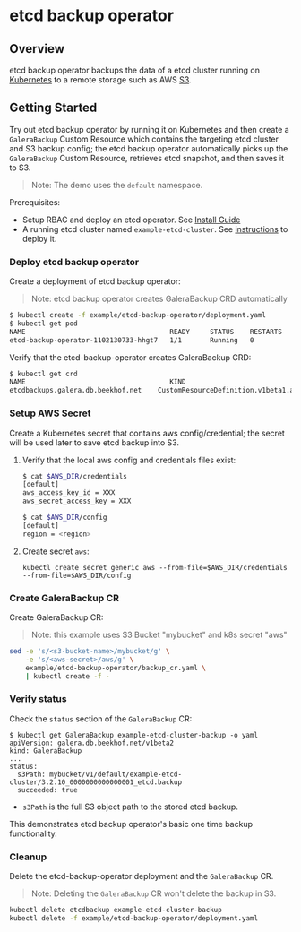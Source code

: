 # etcd backup operator

## Overview

etcd backup operator backups the data of a etcd cluster running on [Kubernetes][Kube] to a remote storage such as AWS [S3][s3].

## Getting Started

Try out etcd backup operator by running it on Kubernetes and then create a `GaleraBackup` Custom Resource which contains the targeting etcd cluster and S3 backup config; the etcd backup operator automatically picks up the `GaleraBackup` Custom Resource, retrieves etcd snapshot, and then saves it to S3.
>Note: The demo uses the `default` namespace.

Prerequisites: 
* Setup RBAC and deploy an etcd operator. See [Install Guide][install_guide]
* A running etcd cluster named `example-etcd-cluster`. See [instructions][etcd_cluster_deploy] to deploy it.

### Deploy etcd backup operator

Create a deployment of etcd backup operator:
> Note: etcd backup operator creates GaleraBackup CRD automatically

```sh
$ kubectl create -f example/etcd-backup-operator/deployment.yaml
$ kubectl get pod
NAME                                    READY     STATUS    RESTARTS   AGE
etcd-backup-operator-1102130733-hhgt7   1/1       Running   0          3s
```

Verify that the etcd-backup-operator creates GaleraBackup CRD:

```sh
$ kubectl get crd
NAME                                    KIND
etcdbackups.galera.db.beekhof.net    CustomResourceDefinition.v1beta1.apiextensions.k8s.io
```

### Setup AWS Secret

Create a Kubernetes secret that contains aws config/credential;
the secret will be used later to save etcd backup into S3.

1. Verify that the local aws config and credentials files exist:

    ```sh
    $ cat $AWS_DIR/credentials
    [default]
    aws_access_key_id = XXX
    aws_secret_access_key = XXX

    $ cat $AWS_DIR/config
    [default]
    region = <region>
    ```

2. Create secret `aws`:

    ```
    kubectl create secret generic aws --from-file=$AWS_DIR/credentials --from-file=$AWS_DIR/config
    ```

### Create GaleraBackup CR

Create GaleraBackup CR:
>Note: this example uses S3 Bucket "mybucket" and k8s secret "aws"

```sh
sed -e 's/<s3-bucket-name>/mybucket/g' \
    -e 's/<aws-secret>/aws/g' \
    example/etcd-backup-operator/backup_cr.yaml \
    | kubectl create -f -
```

### Verify status

Check the `status` section of the `GaleraBackup` CR:

```
$ kubectl get GaleraBackup example-etcd-cluster-backup -o yaml
apiVersion: galera.db.beekhof.net/v1beta2
kind: GaleraBackup
...
status:
  s3Path: mybucket/v1/default/example-etcd-cluster/3.2.10_0000000000000001_etcd.backup
  succeeded: true
```

* `s3Path` is the full S3 object path to the stored etcd backup. 

This demonstrates etcd backup operator's basic one time backup functionality.

### Cleanup

Delete the etcd-backup-operator deployment and the `GaleraBackup` CR.
> Note: Deleting the `GaleraBackup` CR won't delete the backup in S3.

```sh
kubectl delete etcdbackup example-etcd-cluster-backup
kubectl delete -f example/etcd-backup-operator/deployment.yaml
```

[Kube]:https://github.com/kubernetes/kubernetes
[s3]:https://aws.amazon.com/s3/
[etcd_cluster_deploy]:https://github.com/beekhof/galera-operator#create-and-destroy-an-etcd-cluster
[minikube]:https://github.com/kubernetes/minikube
[install_guide]:../install_guide.md
